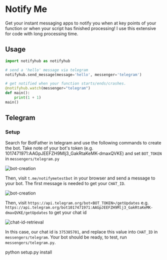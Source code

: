 # Notify Me

Get your instant messaging apps to notify you when at key points of your function or when your script has 
finished processing! I use this extensive for code with long processing time.

## Usage
```python
import notifyhub as notifyhub

# send a 'hello' message via telegram
notifyhub.send_message(message='hello', messenger='telegram')

# get notified when your function starts/ends/crashes.
@notifyhub.watch(messenger="telegram")
def main():
    print(1 + 1)
main()
```


## Telegram

### Setup

Search for BotFather in telegram and use the following commands to create the bot. Take note of your bot's token 
(e.g. 1017471971:AAGpJEEFZH9Mlj3_GakRtaKeMK-dmaxQVKE) and set `BOT_TOKEN` in `messengers/telegram.py`

![bot-creation](./notify-me/extras/telegram/creating-testbot.PNG)

Then, visit `t.me/notifymetestbot` in your browser and send a message to your bot. The first message is needed to get 
your `CHAT_ID`.

![bot-creation](./notify-me/extras/telegram/say-hi.PNG)

Then, visit `https://api.telegram.org/bot<BOT_TOKEN>/getUpdates` e.g. `https://api.telegram.org/bot1017471971:AAGpJEEFZH9Mlj3_GakRtaKeMK-dmaxQVKE/getUpdates` to get your chat id

![chat-id-retrieval](./notify-meextras/telegram/chat-id.PNG)

In this case, our chat id is `375385701`, and replace this value into `CHAT_ID` in `messengers/telegram`. Your bot 
should be ready, to test, run `messengers/telegram.py`.

python setup.py install

